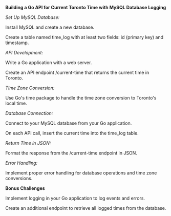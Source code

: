 **Building a Go API for Current Toronto Time with MySQL Database Logging**

*Set Up MySQL Database:*

Install MySQL and create a new database.

Create a table named time_log with at least two fields: id (primary key) and timestamp.

*API Development:*

Write a Go application with a web server.

Create an API endpoint /current-time that returns the current time in Toronto.

*Time Zone Conversion:*

Use Go's time package to handle the time zone conversion to Toronto's local time.

*Database Connection:*

Connect to your MySQL database from your Go application.

On each API call, insert the current time into the time_log table.

*Return Time in JSON:*

Format the response from the /current-time endpoint in JSON.

*Error Handling:*

Implement proper error handling for database operations and time zone conversions.


**Bonus Challenges**

Implement logging in your Go application to log events and errors.

Create an additional endpoint to retrieve all logged times from the database.
